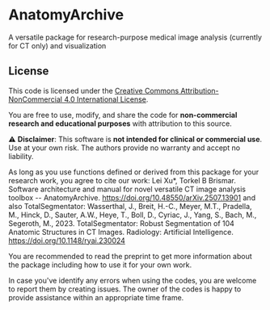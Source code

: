 # AnatomyArchive
A versatile package for research-purpose medical image analysis (currently for CT only) and visualization
## License

This code is licensed under the [Creative Commons Attribution-NonCommercial 4.0 International License](https://creativecommons.org/licenses/by-nc/4.0/).

You are free to use, modify, and share the code for **non-commercial research and educational purposes** with attribution to this source. 

⚠️ **Disclaimer**: This software is **not intended for clinical or commercial use**. Use at your own risk. The authors provide no warranty and accept no liability.

As long as you use functions defined or derived from this package for your research work, you agree to cite our work: 
Lei Xu*, Torkel B Brismar. Software architecture and manual for novel versatile CT image analysis toolbox -- AnatomyArchive. 
https://doi.org/10.48550/arXiv.2507.13901 and also TotalSegmentator:
Wasserthal, J., Breit, H.-C., Meyer, M.T., Pradella, M., Hinck, D., Sauter, A.W., Heye, T., Boll, D., Cyriac, J., Yang, S., Bach, M., Segeroth, M., 2023. TotalSegmentator: Robust Segmentation of 104 Anatomic Structures in CT Images. Radiology: Artificial Intelligence. https://doi.org/10.1148/ryai.230024

You are recommended to read the preprint to get more information about the package including how to use it for your own work.  

In case you've identify any errors when using the codes, you are welcome to report them by creating issues. The owner of the codes is happy to provide assistance within 
an appropriate time frame.

